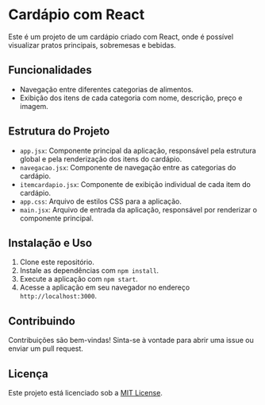 # Cardápio com React

Este é um projeto de um cardápio criado com React, onde é possível visualizar pratos principais, sobremesas e bebidas.

## Funcionalidades

- Navegação entre diferentes categorias de alimentos.
- Exibição dos itens de cada categoria com nome, descrição, preço e imagem.

## Estrutura do Projeto

- `app.jsx`: Componente principal da aplicação, responsável pela estrutura global e pela renderização dos itens do cardápio.
- `navegacao.jsx`: Componente de navegação entre as categorias do cardápio.
- `itemcardapio.jsx`: Componente de exibição individual de cada item do cardápio.
- `app.css`: Arquivo de estilos CSS para a aplicação.
- `main.jsx`: Arquivo de entrada da aplicação, responsável por renderizar o componente principal.

## Instalação e Uso

1. Clone este repositório.
2. Instale as dependências com `npm install`.
3. Execute a aplicação com `npm start`.
4. Acesse a aplicação em seu navegador no endereço `http://localhost:3000`.

## Contribuindo

Contribuições são bem-vindas! Sinta-se à vontade para abrir uma issue ou enviar um pull request.

## Licença

Este projeto está licenciado sob a [MIT License](LICENSE).
